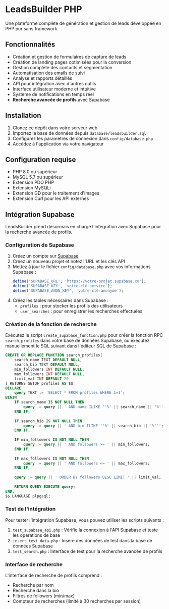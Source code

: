 # LeadsBuilder PHP

Une plateforme complète de génération et gestion de leads développée en PHP pur sans framework.

## Fonctionnalités

- Création et gestion de formulaires de capture de leads
- Création de landing pages optimisées pour la conversion
- Gestion complète des contacts et segmentation
- Automatisation des emails de suivi
- Analyse et rapports détaillés
- API pour intégration avec d'autres outils
- Interface utilisateur moderne et intuitive
- Système de notifications en temps réel
- **Recherche avancée de profils** avec Supabase

## Installation

1. Clonez ce dépôt dans votre serveur web
2. Importez la base de données depuis `database/leadsbuilder.sql`
3. Configurez les paramètres de connexion dans `config/database.php`
4. Accédez à l'application via votre navigateur

## Configuration requise

- PHP 8.0 ou supérieur
- MySQL 5.7 ou supérieur
- Extension PDO PHP
- Extension MySQLi
- Extension GD pour le traitement d'images
- Extension Curl pour les API externes

## Intégration Supabase

LeadsBuilder prend désormais en charge l'intégration avec Supabase pour la recherche avancée de profils.

### Configuration de Supabase

1. Créez un compte sur [Supabase](https://supabase.com)
2. Créez un nouveau projet et notez l'URL et les clés API
3. Mettez à jour le fichier `config/database.php` avec vos informations Supabase :
   ```php
   define('SUPABASE_URL', 'https://votre-projet.supabase.co');
   define('SUPABASE_KEY', 'votre-clé-service');
   define('SUPABASE_ANON_KEY', 'votre-clé-anonyme');
   ```
4. Créez les tables nécessaires dans Supabase :
   - `profiles` : pour stocker les profils des utilisateurs
   - `user_searches` : pour enregistrer les recherches effectuées

### Création de la fonction de recherche

Exécutez le script `create_supabase_function.php` pour créer la fonction RPC `search_profiles` dans votre base de données Supabase, ou exécutez manuellement le SQL suivant dans l'éditeur SQL de Supabase :

```sql
CREATE OR REPLACE FUNCTION search_profiles(
    search_name TEXT DEFAULT NULL,
    search_bio TEXT DEFAULT NULL,
    min_followers INT DEFAULT NULL,
    max_followers INT DEFAULT NULL,
    limit_val INT DEFAULT 20
) RETURNS SETOF profiles AS $$
DECLARE
    query TEXT := 'SELECT * FROM profiles WHERE 1=1';
BEGIN
    IF search_name IS NOT NULL THEN
        query := query || ' AND name ILIKE ''%' || search_name || '%''';
    END IF;
    
    IF search_bio IS NOT NULL THEN
        query := query || ' AND bio ILIKE ''%' || search_bio || '%''';
    END IF;
    
    IF min_followers IS NOT NULL THEN
        query := query || ' AND followers >= ' || min_followers;
    END IF;
    
    IF max_followers IS NOT NULL THEN
        query := query || ' AND followers <= ' || max_followers;
    END IF;
    
    query := query || ' ORDER BY followers DESC LIMIT ' || limit_val;
    
    RETURN QUERY EXECUTE query;
END;
$$ LANGUAGE plpgsql;
```

### Test de l'intégration

Pour tester l'intégration Supabase, vous pouvez utiliser les scripts suivants :

1. `test_supabase_api.php` : Vérifie la connexion à l'API Supabase et teste les opérations de base
2. `insert_test_data.php` : Insère des données de test dans la base de données Supabase
3. `test_search.php` : Interface de test pour la recherche avancée de profils

### Interface de recherche

L'interface de recherche de profils comprend :
- Recherche par nom
- Recherche dans la bio
- Filtres de followers (min/max)
- Compteur de recherches (limité à 30 recherches par session)
